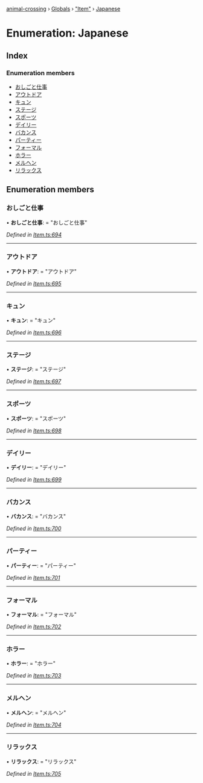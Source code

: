 [animal-crossing](../README.md) › [Globals](../globals.md) › ["Item"](../modules/_item_.md) › [Japanese](_item_.japanese.md)

# Enumeration: Japanese

## Index

### Enumeration members

* [おしごと仕事](_item_.japanese.md#おしごと仕事)
* [アウトドア](_item_.japanese.md#アウトドア)
* [キュン](_item_.japanese.md#キュン)
* [ステージ](_item_.japanese.md#ステージ)
* [スポーツ](_item_.japanese.md#スポーツ)
* [デイリー](_item_.japanese.md#デイリー)
* [バカンス](_item_.japanese.md#バカンス)
* [パーティー](_item_.japanese.md#パーティー)
* [フォーマル](_item_.japanese.md#フォーマル)
* [ホラー](_item_.japanese.md#ホラー)
* [メルヘン](_item_.japanese.md#メルヘン)
* [リラックス](_item_.japanese.md#リラックス)

## Enumeration members

###  おしごと仕事

• **おしごと仕事**: = "おしごと仕事"

*Defined in [Item.ts:694](https://github.com/Norviah/animal-crossing/blob/ac736df/module/types/Item.ts#L694)*

___

###  アウトドア

• **アウトドア**: = "アウトドア"

*Defined in [Item.ts:695](https://github.com/Norviah/animal-crossing/blob/ac736df/module/types/Item.ts#L695)*

___

###  キュン

• **キュン**: = "キュン"

*Defined in [Item.ts:696](https://github.com/Norviah/animal-crossing/blob/ac736df/module/types/Item.ts#L696)*

___

###  ステージ

• **ステージ**: = "ステージ"

*Defined in [Item.ts:697](https://github.com/Norviah/animal-crossing/blob/ac736df/module/types/Item.ts#L697)*

___

###  スポーツ

• **スポーツ**: = "スポーツ"

*Defined in [Item.ts:698](https://github.com/Norviah/animal-crossing/blob/ac736df/module/types/Item.ts#L698)*

___

###  デイリー

• **デイリー**: = "デイリー"

*Defined in [Item.ts:699](https://github.com/Norviah/animal-crossing/blob/ac736df/module/types/Item.ts#L699)*

___

###  バカンス

• **バカンス**: = "バカンス"

*Defined in [Item.ts:700](https://github.com/Norviah/animal-crossing/blob/ac736df/module/types/Item.ts#L700)*

___

###  パーティー

• **パーティー**: = "パーティー"

*Defined in [Item.ts:701](https://github.com/Norviah/animal-crossing/blob/ac736df/module/types/Item.ts#L701)*

___

###  フォーマル

• **フォーマル**: = "フォーマル"

*Defined in [Item.ts:702](https://github.com/Norviah/animal-crossing/blob/ac736df/module/types/Item.ts#L702)*

___

###  ホラー

• **ホラー**: = "ホラー"

*Defined in [Item.ts:703](https://github.com/Norviah/animal-crossing/blob/ac736df/module/types/Item.ts#L703)*

___

###  メルヘン

• **メルヘン**: = "メルヘン"

*Defined in [Item.ts:704](https://github.com/Norviah/animal-crossing/blob/ac736df/module/types/Item.ts#L704)*

___

###  リラックス

• **リラックス**: = "リラックス"

*Defined in [Item.ts:705](https://github.com/Norviah/animal-crossing/blob/ac736df/module/types/Item.ts#L705)*
